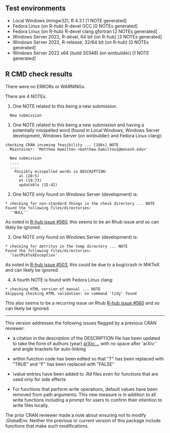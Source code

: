 ## Test environments

* Local Windows (mingw32), R 4.3.1 [1 NOTE generated]
* Fedora Linux (on R-hub) R-devel GCC [0 NOTEs generated]
* Fedora Linux (on R-hub) R-devel clang gfortran [2 NOTEs generated]
* Windows Server 2022, R-devel, 64 bit (on R-hub) [3 NOTEs generated]
* Windows Server 2022, R-release, 32/64 bit (on R-hub) [0 NOTEs generated]
* Windows Server 2022 x64 (build 20348) (on winbuilder) [1 NOTE generated] 

## R CMD check results

There were no ERRORs or WARNINGs. 

There are 4 NOTEs.

1. One NOTE related to this being a new submission.

```
  New submission

```
1. One NOTE related to this being a new submission and having a potentially misspelled word (found in Local Windows, Windows Server development, Windows Server (on winbuilder) and Fedora Linux clang):

```
checking CRAN incoming feasibility ... [186s] NOTE
  Maintainer: 'Matthew Hamilton <matthew.hamilton1@monash.edu>'
  
  New submission
  ....
  ....
    Possibly misspelled words in DESCRIPTION:
      al (20:5)
      et (19:73)
      updatable (15:42)

```

2. One NOTE only found on Windows Server (development) is: 

```
* checking for non-standard things in the check directory ... NOTE
Found the following files/directories:
  ''NULL''
```

As noted in [R-hub issue #560](https://github.com/r-hub/rhub/issues/560), this seems to be an Rhub issue and so can likely be ignored. 


3. One NOTE only found on Windows Server (development) is: 

```
* checking for detritus in the temp directory ... NOTE
Found the following files/directories:
  'lastMiKTeXException'
```
As noted in [R-hub issue #503](https://github.com/r-hub/rhub/issues/503), this could be due to a bug/crash in MiKTeX and can likely be ignored.


4. A fourth NOTE is found with Fedora Linux clang:

```
* checking HTML version of manual ... NOTE
Skipping checking HTML validation: no command 'tidy' found
```

This also seems to be a recurring issue on Rhub [R-hub issue #560](https://github.com/r-hub/rhub/issues/548) and so can likely be ignored.

---

This version addresses the following issues flagged by a previous CRAN reviewer:

- a citation in the description of the DESCRIPTION file has been updated to take the form of authors (year) <arXiv:...> with no space after 'arXiv:' and angle brackets for auto-linking

- within function code has been edited so that "T" has been replaced with "TRUE" and "F" has been replaced with "FALSE"

- \value entries have been added to .Rd files even for functions that are used only for side effects

- For functions that perform write operations, default values have been removed from path arguments. This new measure is in addition to all write functions including a prompt for users to confirm their intention to write files locally.

The prior CRAN reviewer made a note about ensuring not to modify .GlobalEnv. Neither the previous or current version of this package include functions that make such modifications.

